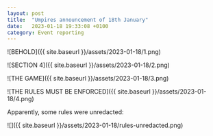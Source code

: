 ```yaml
---
layout: post
title:  "Umpires announcement of 18th January"
date:   2023-01-18 19:33:08 +0100
category: Event reporting
---
```


![BEHOLD]({{ site.baseurl }}/assets/2023-01-18/1.png)

![SECTION 4]({{ site.baseurl }}/assets/2023-01-18/2.png)

![THE GAME]({{ site.baseurl }}/assets/2023-01-18/3.png)

![THE RULES MUST BE ENFORCED]({{ site.baseurl }}/assets/2023-01-18/4.png)

Apparently, some rules were unredacted:

![]({{ site.baseurl  }}/assets/2023-01-18/rules-unredacted.png)
